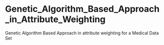 # Genetic_Algorithm_Based_Approach_in_Attribute_Weighting
Genetic Algorithm Based Approach in attribute weighting for a Medical Data Set
